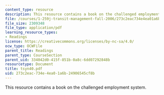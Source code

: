 ```yaml
---
content_type: resource
description: This resource contains a book on the challenged employment system.
file: /courses/1-259j-transit-management-fall-2006/273c2eac734e4ea01a6b24906545cf8b_tsyn40.pdf
file_size: 2309348
file_type: application/pdf
learning_resource_types:
- Readings
license: https://creativecommons.org/licenses/by-nc-sa/4.0/
ocw_type: OCWFile
parent_title: Readings
parent_type: CourseSection
parent_uid: 334042d0-415f-851b-0a8c-6dd07292848b
resourcetype: Document
title: tsyn40.pdf
uid: 273c2eac-734e-4ea0-1a6b-24906545cf8b
---
```

This resource contains a book on the challenged employment system.